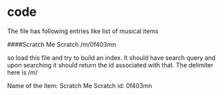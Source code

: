 # code

The file has following entries like list of musical items

####Scratch Me Scratch	/m/0f403mn

so load this file and try to build an index. It should have search query and upon searching it should return the id associated with that.
The delimiter here is /m/

Name of the item: Scratch Me Scratch
id: 0f403mn



